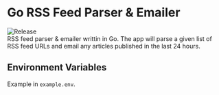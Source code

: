 # Go RSS Feed Parser & Emailer  
![Release](https://github.com/Jason-Adam/go-rss-feed/workflows/Release/badge.svg)  
RSS feed parser & emailer writtin in Go. The app will parse a given list of RSS feed URLs and email any articles published in the last 24 hours.  

## Environment Variables  
Example in `example.env`.
